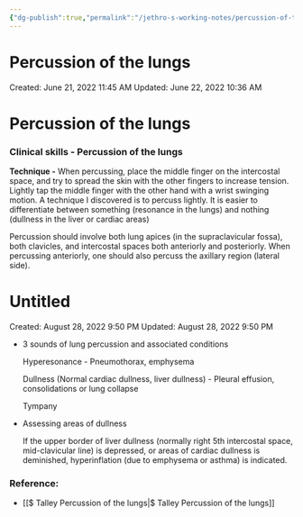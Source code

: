 ```yaml
---
{"dg-publish":true,"permalink":"/jethro-s-working-notes/percussion-of-the-lungs/","dgPassFrontmatter":true}
---
```



# Percussion of the lungs

Created: June 21, 2022 11:45 AM
Updated: June 22, 2022 10:36 AM

# Percussion of the lungs

### Clinical skills - Percussion of the lungs

**Technique -** When percussing, place the middle finger on the intercostal space, and try to spread the skin with the other fingers to increase tension. Lightly tap the middle finger with the other hand with a wrist swinging motion. A technique I discovered is to percuss lightly. It is easier to differentiate between something (resonance in the lungs) and nothing (dullness in the liver or cardiac areas)

Percussion should involve both lung apices (in the supraclavicular fossa), both clavicles, and intercostal spaces both anteriorly and posteriorly. When percussing anteriorly, one should also percuss the axillary region (lateral side).


<div class="transclusion internal-embed is-loaded"><div class="markdown-embed">





# Untitled

Created: August 28, 2022 9:50 PM
Updated: August 28, 2022 9:50 PM

</div></div>


- 3 sounds of lung percussion and associated conditions
    
    Hyperesonance - Pneumothorax, emphysema
    
    Dullness (Normal cardiac dullness, liver dullness) -  Pleural effusion, consolidations or lung collapse
    
    Tympany
    
- Assessing areas of dullness
    
    If the upper border of liver dullness (normally right 5th intercostal space, mid-clavicular line) is depressed, or areas of cardiac dullness is deminished, hyperinflation (due to emphysema or asthma) is indicated.
    

### Reference:

- [[$ Talley  Percussion of the lungs\|$ Talley  Percussion of the lungs]]